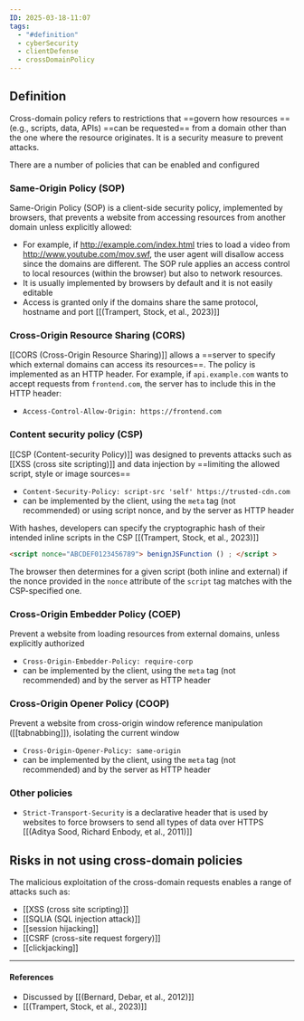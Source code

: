 ```yaml
---
ID: 2025-03-18-11:07
tags:
  - "#definition"
  - cyberSecurity
  - clientDefense
  - crossDomainPolicy
---
```

## Definition

Cross-domain policy refers to restrictions that ==govern how resources ==(e.g., scripts, data, APIs) ==can be requested== from a domain other than the one where the resource originates. It is a security measure to prevent attacks.

There are a number of policies that can be enabled and configured

### Same-Origin Policy (SOP)

Same-Origin Policy (SOP) is a client-side security policy, implemented by browsers, that prevents a website from accessing resources from another domain unless explicitly allowed:
- For example, if http://example.com/index.html tries to load a video from http://www.youtube.com/mov.swf, the user agent will disallow access since the domains are different. The SOP rule applies an access control to local resources (within the browser) but also to network resources.
- It is usually implemented by browsers by default and it is not easily editable
- Access is granted only if the domains share the same protocol, hostname and port [[(Trampert, Stock, et al., 2023)]]

### Cross-Origin Resource Sharing (CORS)

[[CORS (Cross-Origin Resource Sharing)]] allows a ==server to specify which external domains can access its resources==. The policy is implemented as an HTTP header. For example, if `api.example.com` wants to accept requests from `frontend.com`, the server has to include this in the HTTP header:
- `Access-Control-Allow-Origin: https://frontend.com`

### Content security policy (CSP)

[[CSP (Content-security Policy)]] was designed to prevents attacks such as [[XSS (cross site scripting)]] and data injection by ==limiting the allowed script, style or image sources== 
- `Content-Security-Policy: script-src 'self' https://trusted-cdn.com`
- can be implemented by the client, using the `meta` tag (not recommended) or using script nonce, and by the server as HTTP header

With hashes, developers can specify the cryptographic hash of their intended inline scripts in the CSP [[(Trampert, Stock, et al., 2023)]]

```html
<script nonce="ABCDEF0123456789"> benignJSFunction () ; </script >
```

The browser then determines for a given script (both inline and external) if the nonce provided in the `nonce` attribute of the `script` tag matches with the CSP-specified one.
### Cross-Origin Embedder Policy (COEP)

Prevent a website from loading resources from external domains, unless explicitly authorized
- `Cross-Origin-Embedder-Policy: require-corp`
- can be implemented by the client, using the `meta` tag (not recommended) and by the server as HTTP header

### Cross-Origin Opener Policy (COOP)

Prevent a website from cross-origin window reference manipulation ([[tabnabbing]]), isolating the current window
- `Cross-Origin-Opener-Policy: same-origin`
- can be implemented by the client, using the `meta` tag (not recommended) and by the server as HTTP header

### Other policies

- `Strict-Transport-Security` is a declarative header that is used by websites to force browsers to send all types of data over HTTPS [[(Aditya Sood, Richard Enbody, et al., 2011)]]

## Risks in not using cross-domain policies

The malicious exploitation of the cross-domain requests enables a range of attacks such as:
- [[XSS (cross site scripting)]]
- [[SQLIA (SQL injection attack)]]
- [[session hijacking]]
- [[CSRF (cross-site request forgery)]]
- [[clickjacking]]

---
#### References
- Discussed by [[(Bernard, Debar, et al., 2012)]]
- [[(Trampert, Stock, et al., 2023)]]
